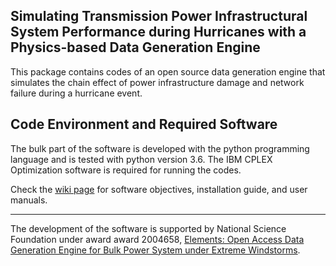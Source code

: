 ## Simulating Transmission Power Infrastructural System Performance during Hurricanes with a Physics-based Data Generation Engine

This package contains codes of an open source data generation engine that simulates the chain effect of power infrastructure damage and network failure during a hurricane event. 

## Code Environment and Required Software
The bulk part of the software is developed with the python programming language and is tested with python version 3.6. The IBM CPLEX Optimization software is required for running the codes.

Check the [wiki page](https://github.com/GabyOu/DataEngine_HurricanePower/wiki/Data-Generation-Engine-Wiki-Page) for software objectives, installation guide, and user manuals.

--------------------
The development of the software is supported by National Science Foundation under award award 2004658, [Elements: Open Access Data Generation Engine for Bulk Power System under Extreme Windstorms](https://www.nsf.gov/awardsearch/showAward?AWD_ID=2004658&HistoricalAwards=false).
